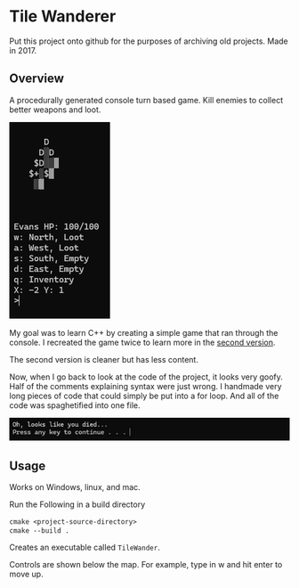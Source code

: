 # Tile Wanderer
Put this project onto github for the purposes of archiving old projects. Made in 2017.

## Overview

A procedurally generated console turn based game. Kill enemies to collect better weapons and loot.

![](Images/Gameplay.png)

My goal was to learn C++ by creating a simple game that ran through the console. I recreated the game twice to learn more in the [second version](https://github.com/EvanGyori/Tile-Wander-2).

The second version is cleaner but has less content.

Now, when I go back to look at the code of the project, it looks very goofy. Half of the comments explaining syntax were just wrong. I handmade very long pieces of code that could simply be put into a for loop. And all of the code was spaghetified into one file.

![](Images/DeathScreen.png)

## Usage
Works on Windows, linux, and mac.

Run the Following in a build directory
```
cmake <project-source-directory>
cmake --build .
```
Creates an executable called `TileWander`.

Controls are shown below the map. For example, type in w and hit enter to move up.
